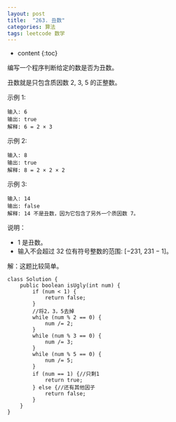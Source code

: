 ```yaml
---
layout: post
title:  "263. 丑数"
categories: 算法
tags: leetcode 数学
---
```


* content
{:toc}

<!--more-->

编写一个程序判断给定的数是否为丑数。

丑数就是只包含质因数 2, 3, 5 的正整数。

示例 1:

```
输入: 6
输出: true
解释: 6 = 2 × 3
```

示例 2:

```
输入: 8
输出: true
解释: 8 = 2 × 2 × 2
```

示例 3:

```
输入: 14
输出: false 
解释: 14 不是丑数，因为它包含了另外一个质因数 7。
```

说明：

* 1 是丑数。
* 输入不会超过 32 位有符号整数的范围: [−231,  231 − 1]。

解：这题比较简单。

```
class Solution {
    public boolean isUgly(int num) {
        if (num < 1) {
            return false;
        }
        //将2，3，5去掉
        while (num % 2 == 0) {
            num /= 2;
        }
        while (num % 3 == 0) {
            num /= 3;
        }
        while (num % 5 == 0) {
            num /= 5;
        }
        if (num == 1) {//只剩1
            return true;
        } else {//还有其他因子
            return false;
        }
    }
}
```